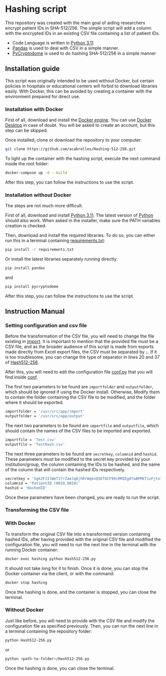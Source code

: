 # Hashing script

This repository was created with the main goal of aiding researchers encrypt patient IDs in SHA-512/256. The simple script will add a column with the encrypted IDs in an existing CSV file containing a list of patient IDs.

- Code Language is written in [Python 3.11](https://www.python.org/downloads/release/python-3110/)
- [Pandas](https://pandas.pydata.org/docs/getting_started/install.html) is used to deal with CSV in a simple manner.
- [PyCryptodome](https://pypi.org/project/pycryptodome/) is used to do hashing SHA-512/256 in a simple manner

## Installation guide
This script was originally intended to be used without Docker, but certain policies in hospitals or educational centers will forbid to download libraries easily. With Docker, this can be avoided by creating a container with the environment prepared for direct use.

### Installation with Docker
First of all, download and install the [Docker engine](https://www.docker.com). You can use [Docker Desktop](https://www.docker.com/products/docker-desktop/) in case of doubt. You will be asked to create an account, but this step can be skipped.

Once installed, clone or download the repository to your computer:
```bash
git clone https://github.com/acabrelles/Hashing-512-256.git
```
To light up the container with the hashing script, execute the next command inside the root folder:
```bash
docker-compose up -d --build
```
After this step, you can follow the instructions to use the script.

### Installation without Docker
The steps are not much more difficult.

First of all, download and install [Python 3.11](https://www.python.org/downloads/release/python-3110/). The latest version of [Python](https://www.python.org/downloads/) should also work. When asked in the installer, make sure the PATH variables creation is checked.

Then, download and install the required libraries. To do so, you can either run this in a terminal containing [requirements.txt](https://github.com/acabrelles/Hashing-512-256/blob/master/requirements.txt):
```bash
pip install -r requirements.txt
```
Or install the latest libraries separately running directly:
```bash
pip install pandas
```
and
```bash
pip install pycryptodome
```
After this step, you can follow the instructions to use the script.

## Instruction Manual
### Setting configuration and csv file
Before the transformation of the CSV file, you will need to change the file existing in [import](https://github.com/acabrelles/Hashing-512-256/tree/master/import). 
It is important to mention that the provided file must be a CSV file, and as the broader audience of this script is made from exports made directly from Excel export files, the CSV must be separated by `;`. If it is too troublesome, you can change the type of separator in lines 20 and 37 of [Hash512-256](https://github.com/acabrelles/Hashing-512-256/blob/master/Hash512-256.py).

After this, you will need to edit the configuration file [conf.py](https://github.com/acabrelles/Hashing-512-256/blob/master/conf/conf.py) that you will find inside [conf](https://github.com/acabrelles/Hashing-512-256/tree/master/conf).

The first two parameters to be found are `importfolder` and `outputfolder`, which should be ignored if using the Docker install. Otherwise, Modify them to contain the folder containing the CSV file to be modified, and the folder where it should be exported.

```bash
importfolder = '/usr/src/app/import'
outputfolder = '/usr/src/app/output'
```

The next two parameters to be found are `importfile` and `outputfile`, which should contain the names of the CSV files to be imported and exported.

```bash
importfile = 'Test.csv'
outputfile = 'TestHash.csv'
```
The next three parameters to be found are `secretkey`, `columnid` and `hashid`. These parameters must be modified to the secret key provided by your institution/group, the column containing the IDs to be hashed, and the name of the column that will contain the hashed IDs respectively.
```bash
secretkey = 'SgkZFJIlWeTJ7rZaeJq8jhRrWqknQSKfOCF99cRMIEg07aBPMkTivFjtn7XE83pu'
columnid = 'PatientID (0010,0020)'
hashid = 'HashedID'
```
Once these parameters have been changed, you are ready to run the script.

### Transforming the CSV file
### With Docker
To transform the original CSV file into a transformed version containing hashed IDs, after having provided with the original CSV file and modified the configuration file, you will need to run the next line in the terminal with the running Docker container:
```bash
docker exec hashing python Hash512-256.py
```
It should not take long for it to finish. Once it is done, you can stop the Docker container via the client, or with the command:
```bash
docker stop hashing
```
Once the hashing is done, and the container is stopped, you can close the terminal.

### Without Docker
Just like before, you will need to provide with the CSV file and modify the configuration file as specified previously. Then, you can run the next line in a terminal containing the repository folder:

```bash
python Hash512-256.py
```
or
```bash
python <path-to-folder>/Hash512-256.py
```
Once the hashing is done, you can close the terminal.